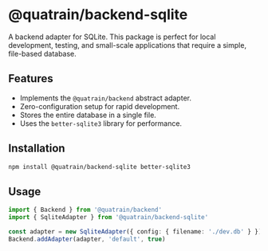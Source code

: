 # @quatrain/backend-sqlite

A backend adapter for SQLite. This package is perfect for local development, testing, and small-scale applications that require a simple, file-based database.

## Features

-  Implements the `@quatrain/backend` abstract adapter.
-  Zero-configuration setup for rapid development.
-  Stores the entire database in a single file.
-  Uses the `better-sqlite3` library for performance.

## Installation

```bash
npm install @quatrain/backend-sqlite better-sqlite3
```

## Usage

```typescript
import { Backend } from '@quatrain/backend'
import { SqliteAdapter } from '@quatrain/backend-sqlite'

const adapter = new SqliteAdapter({ config: { filename: './dev.db' } })
Backend.addAdapter(adapter, 'default', true)
```
